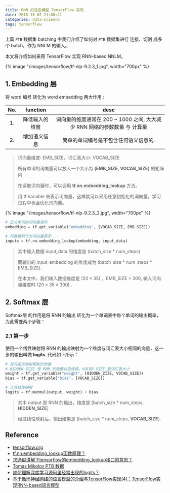 ```yaml
---
title: RNN 的语言模型 TensorFlow 实现
date: 2018-10-02 21:00:21
categories: data-science
tags: tensorflow
---
```


上篇 `PTB` 数据集 batching 中我们介绍了如何对 `PTB` 数据集进行 连接、切割 成多个 batch，作为 NNLM 的输入。

本文将介绍如何采用 TensorFlow 实现 RNN-based NNLM。 

<!-- more -->

{% image "/images/tensorflow/tf-nlp-9.2.3_1.jpg", width="700px" %}

## 1. Embedding 层

将 word 编号 转化为 word embedding 两大作用 :

No. | function | desc
:-------:|:-------:|:-------:
1. | 降低输入的维度 | 词向量的维度通常在 200 ~ 1000 之间, 大大减少 RNN 网络的参数数量 与 计算量
2. | 增加语义信息 | 简单的单词编号是不包含任何语义信息的.

> 词向量维度: EMB_SIZE，词汇表大小: VOCAB_SIZE
>
> 所有单词的词向量可以放入一个大小为 **(EMB_SIZE, VOCAB_SIZE)** 的矩阵内
>
> 在读取词向量时，可以调用 **tf.nn.embedding_lookup** 方法。
>
> 用 tf.Variable 来表示词向量，这样就可以采用任意初始化的词向量，学习过程中也会优化词向量。

{% image "/images/tensorflow/tf-nlp-9.2.3_2.jpg", width="700px" %}

```python
# 定义单词的词向量矩阵
embedding = tf.get_variable("embedding", [VOCAB_SIZE, EMB_SIZE])

# 将数据转化为词向量表示
inputs = tf.nn.embedding_lookup(embedding, input_data)
```

> 其中输入数据 input_data 的维度是 (batch_size \* num_steps)
> 
> 而输出的 input_embedding 的维度成为 (batch_size \* num_steps \* EMB_SIZE). 
>
> 在本文中，我们输入数据维度是 ($20 \times 35$) ，EMB_SIZE = 300, 输入词向量维度时 ($20 \times 35 \times 300$) .

## 2. Softmax 层

Softmax层 的作用是将 RNN 的输出 转化为一个单词表中每个单词的输出概率，为此需要两个步骤：

### 2.1 第一步

使用一个线性映射将 RNN 的输出映射为一个维度与词汇表大小相同的向量，这一步的输出叫做 **logits**. 代码如下所示：

```python
# 首先定义映射用到的参数
# HIDDEN_SIZE 是 RNN 的隐藏状态维度，VOCAB_SIZE 是词汇表大小
weight = tf.get_variable("weight", [HIDDEN_ZIZE, VOCAB_SIZE])
bias = tf.get_variable("bias", [VOCAB_SIZE])

# 计算线性映射
logits = tf.matmul(output, weight) + bias
```

> 其中 output 是 RNN 的输出，维度是 [batch_size \* num_steps, **HIDDEN_SIZE**]
>
> 经过线性映射后，输出结果是 [batch_size \* num_steps, **VOCAB_SIZE**].


## Reference

- [tensorflow.org][1]
- [tf.nn.embedding_lookup函数原理？][4]
- [求通俗讲解下tensorflow的embedding_lookup接口的意思？][3]
- [Tomas Mikolov PTB 数据][5]
- [如何理解深度学习源码里经常出现的logits？][6]
- [基于循环神经网络的语言模型的介绍与TensorFlow实现(4)：TensorFlow实现RNN-based语言模型][2]

[1]: https://www.tensorflow.org/
[2]: https://zhuanlan.zhihu.com/p/37886740
[3]: https://www.zhihu.com/question/48107602/answer/159801895
[4]: https://www.zhihu.com/question/52250059/answer/146260654
[5]: http://www.fit.vutbr.cz/~imikolov/rnnlm/
[6]: https://www.zhihu.com/question/60751553

